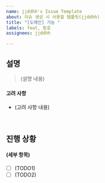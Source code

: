 ```yaml
---
name: jjddhh's Issue Template
about: 이슈 생성 시 사용할 템플릿(jjddhh)
title: "[도메인] 기능 "
labels: feat, 동호
assignees: jjddhh

---
```


## 설명
> (설명 내용)

#### 고려 사항
- (고려 사항 내용)

<br/>

## 진행 상황

#### (세부 항목)
- [ ] (TODO1)
- [ ] (TODO2)
